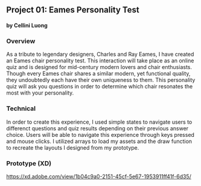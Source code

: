 ## Project 01: Eames Personality Test
#### by Cellini Luong


### Overview
As a tribute to legendary designers, Charles and Ray Eames, I have created an Eames chair personality test. This interaction will take place as an online quiz and is designed for mid-century modern lovers and chair enthusiasts. Though every Eames chair shares a similar modern, yet functional quality, they undoubtedly each have their own uniqueness to them. This personality quiz will ask you questions in order to determine which chair resonates the most with your personality.

### Technical
In order to create this experience, I used simple states to navigate users to differenct questions and quiz results depending on their previous answer choice. Users will be able to navigate this experience through keys pressed and mouse clicks. I utilized arrays to load my assets and the draw function to recreate the layouts I designed from my prototype.

### Prototype (XD)
https://xd.adobe.com/view/1b04c9a0-2151-45cf-5e67-1953911ff41f-6d35/

